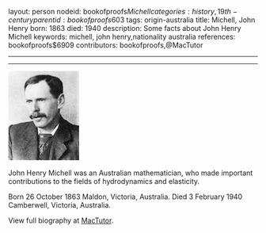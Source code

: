 layout: person
nodeid: bookofproofs$Michell
categories: history,19th-century
parentid: bookofproofs$603
tags: origin-australia
title: Michell, John Henry
born: 1863
died: 1940
description: Some facts about John Henry Michell
keywords: michell, john henry,nationality australia
references: bookofproofs$6909
contributors: bookofproofs,@MacTutor

---


---

![Michell.jpg](https://github.com/bookofproofs/bookofproofs.github.io/blob/main/_sources/_assets/images/portraits/Michell.jpg?raw=true)

John Henry Michell was an Australian mathematician, who made important contributions to the fields of hydrodynamics and elasticity.

Born 26 October 1863 Maldon, Victoria, Australia. Died 3 February 1940 Camberwell, Victoria, Australia.


View full biography at [MacTutor](https://mathshistory.st-andrews.ac.uk/Biographies/Michell/).